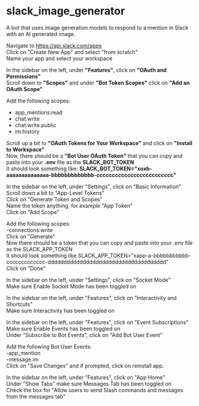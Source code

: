 # slack_image_generator
A bot that uses image generation models to respond to a mention in Slack with an AI generated image.

Navigate to https://api.slack.com/apps  
Click on "Create New App" and select "from scratch"  
Name your app and select your workspace  

In the sidebar on the left, under **"Features"**, click on **"OAuth and Permissions"**  
Scroll down to **"Scopes"** and under **"Bot Token Scopes"** click on **"Add an OAuth Scope"**  

Add the following scopes:  
- app_mentions:read  
- chat:write  
- chat:write.public  
- im:history  

Scroll up a bit to **"OAuth Tokens for Your Workspace"** and click on **"Install to Workspace"**  
Now, there should be a **"Bot User OAuth Token"** that you can copy and paste into your **.env** file as the **SLACK_BOT_TOKEN**  
It should look something like: **SLACK_BOT_TOKEN="xoxb-aaaaaaaaaaaaaa-bbbbbbbbbbbbb-ccccccccccccccccccccccccc"**

In the sidebar on the left, under "Settings", click on "Basic Information"  
Scroll down a bit to "App-Level Tokens"  
Click on "Generate Token and Scopes"  
Name the token anything, for example "App Token"  
Click on "Add Scope"  

Add the following scopes:  
-connections:write  
Click on "Generate"  
Now there should be a token that you can copy and paste into your .env file as the SLACK_APP_TOKEN  
It should look something like SLACK_APP_TOKEN="xapp-a-bbbbbbbbbbb-ccccccccccccc-ddddddddddddddddddddddddddddddddddddd"  
Click on "Done"  

In the sidebar on the left, under "Settings", click on "Socket Mode"  
Make sure Enable Socket Mode has been toggled on  

In the sidebar on the left, under "Features", click on "Interactivity and Shortcuts"  
Make sure Interactivity has been toggled on  

In the sidebar on the left, under "Features", click on "Event Subscriptions"  
Make sure Enable Events has been toggled on  
Under "Subscribe to Bot Events", click on "Add Bot User Event"  

Add the following Bot User Events:  
-app_mention  
-message.im  
Click on "Save Changes" and if prompted, click on reinstall app.  

In the sidebar on the left, under "Features", click on "App Home"  
Under "Show Tabs" make sure Messages Tab has been toggled on  
Check the box for "Allow users to send Slash commands and messages from the messages tab"  

